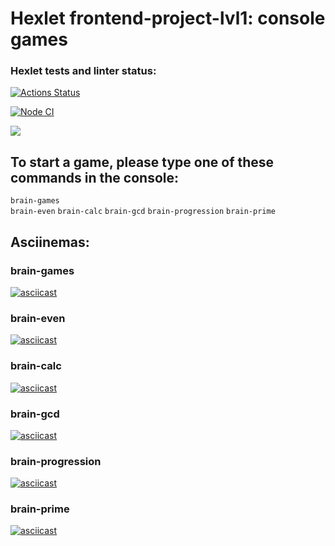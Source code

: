 # Hexlet frontend-project-lvl1: console games

### Hexlet tests and linter status:
[![Actions Status](https://github.com/DenisLoza/frontend-project-lvl1/workflows/hexlet-check/badge.svg)](https://github.com/DenisLoza/frontend-project-lvl1/actions)

[![Node CI](https://github.com/DenisLoza/frontend-project-lvl1/actions/workflows/node.js.yml/badge.svg)](https://github.com/DenisLoza/frontend-project-lvl1/actions/workflows/node.js.yml)

<a href="https://codeclimate.com/github/DenisLoza/frontend-project-lvl1/maintainability"><img src="https://api.codeclimate.com/v1/badges/e6d5b3e0bbef59c42119/maintainability" /></a>

## To start a game, please type one of these commands in the console:    
```brain-games```  
```brain-even```
```brain-calc```
```brain-gcd```
```brain-progression```
```brain-prime```

## Asciinemas:   
### brain-games
[![asciicast](https://asciinema.org/a/oE6vA6nskhAioVGebRAZZoPBt.svg)](https://asciinema.org/a/oE6vA6nskhAioVGebRAZZoPBt) 

### brain-even
[![asciicast](https://asciinema.org/a/0yRHQHRpWtvg0MRX7VTAXYuiU.svg)](https://asciinema.org/a/0yRHQHRpWtvg0MRX7VTAXYuiU)

### brain-calc
[![asciicast](https://asciinema.org/a/hvPKSH7EOJbyZ0krTLvh74ruA.svg)](https://asciinema.org/a/hvPKSH7EOJbyZ0krTLvh74ruA)

### brain-gcd
[![asciicast](https://asciinema.org/a/hxci7L3zHlqyBhG47uuJFjjxk.svg)](https://asciinema.org/a/hxci7L3zHlqyBhG47uuJFjjxk)

### brain-progression
[![asciicast](https://asciinema.org/a/XAEhKSate0luK7UclvOsNqvzU.svg)](https://asciinema.org/a/XAEhKSate0luK7UclvOsNqvzU)

### brain-prime
[![asciicast](https://asciinema.org/a/YxfHNoqAUFw4GAz7p6DWlZdHX.svg)](https://asciinema.org/a/YxfHNoqAUFw4GAz7p6DWlZdHX)
